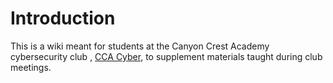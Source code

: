 # Introduction

This is a wiki meant for students at the Canyon Crest Academy cybersecurity club , [CCA Cyber](https://ccacyber.club/), to supplement materials taught during club meetings.